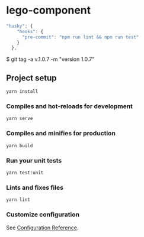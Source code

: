 # lego-component

```js
"husky": {
    "hooks": {
      "pre-commit": "npm run lint && npm run test"
    }
  },
```

\$ git tag -a v.1.0.7 -m "version 1.0.7"

## Project setup

```
yarn install
```

### Compiles and hot-reloads for development

```
yarn serve
```

### Compiles and minifies for production

```
yarn build
```

### Run your unit tests

```
yarn test:unit
```

### Lints and fixes files

```
yarn lint
```

### Customize configuration

See [Configuration Reference](https://cli.vuejs.org/config/).
